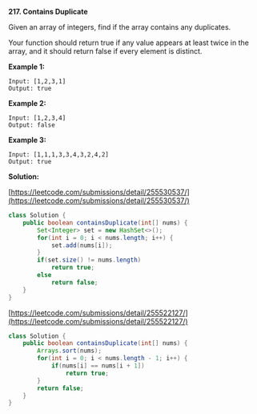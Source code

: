 **217. Contains Duplicate**

Given an array of integers, find if the array contains any duplicates.

Your function should return true if any value appears at least twice in the array, and it should return false if every element is distinct.


**Example 1:**
```
Input: [1,2,3,1]
Output: true
```
**Example 2:**
```
Input: [1,2,3,4]
Output: false
```
**Example 3:**
```
Input: [1,1,1,3,3,4,3,2,4,2]
Output: true
```

**Solution:**

[https://leetcode.com/submissions/detail/255530537/](https://leetcode.com/submissions/detail/255530537/)
```java
class Solution {
    public boolean containsDuplicate(int[] nums) {
        Set<Integer> set = new HashSet<>();
        for(int i = 0; i < nums.length; i++) {
            set.add(nums[i]);
        }
        if(set.size() != nums.length)
            return true;
        else
            return false;
    }
}
```

[https://leetcode.com/submissions/detail/255522127/](https://leetcode.com/submissions/detail/255522127/)
```java
class Solution {
    public boolean containsDuplicate(int[] nums) {
        Arrays.sort(nums);
        for(int i = 0; i < nums.length - 1; i++) {
            if(nums[i] == nums[i + 1])
                return true;
        }
        return false;
    }
}
```